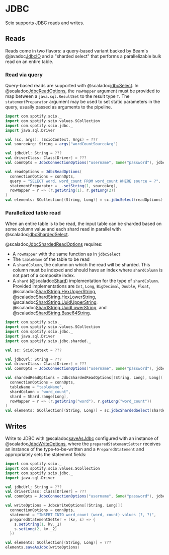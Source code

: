 # JDBC

Scio supports JDBC reads and writes.

## Reads

Reads come in two flavors: a query-based variant backed by Beam's @javadoc[JdbcIO](org.apache.beam.sdk.io.jdbc.JdbcIO) and a "sharded select" that performs a parallelizable bulk read on an entire table.

### Read via query

Query-based reads are supported with @scaladoc[jdbcSelect](com.spotify.scio.jdbc.syntax.JdbcScioContextOps#jdbcSelect[T](readOptions:com.spotify.scio.jdbc.JdbcReadOptions[T])(implicitevidence$1:scala.reflect.ClassTag[T],implicitevidence$2:com.spotify.scio.coders.Coder[T]):com.spotify.scio.values.SCollection[T]).
In @scaladoc[JdbcReadOptions](com.spotify.scio.jdbc.JdbcReadOptions), the `rowMapper` argument must be provided to map between a `java.sql.ResultSet` to the result type `T`. The `statementPreparator` argument may be used to set static parameters in the query, usually passed as arguments to the pipeline.

```scala mdoc:compile-only
import com.spotify.scio._
import com.spotify.scio.values.SCollection
import com.spotify.scio.jdbc._
import java.sql.Driver

val (sc, args): (ScioContext, Args) = ???
val sourceArg: String = args("wordCountSourceArg")

val jdbcUrl: String = ???
val driverClass: Class[Driver] = ???
val connOpts = JdbcConnectionOptions("username", Some("password"), jdbcUrl, driverClass)

val readOptions = JdbcReadOptions(
  connectionOptions = connOpts,
  query = "SELECT word, word_count FROM word_count WHERE source = ?",
  statementPreparator = _.setString(1, sourceArg),
  rowMapper = r => (r.getString(1), r.getLong(2))
)
val elements: SCollection[(String, Long)] = sc.jdbcSelect(readOptions)
```

### Parallelized table read

When an entire table is to be read, the input table can be sharded based on some column value and each shard read in parallel with @scaladoc[jdbcShardedSelect](com.spotify.scio.jdbc.syntax.JdbcScioContextOps#jdbcShardedSelect[T,S](readOptions:com.spotify.scio.jdbc.sharded.JdbcShardedReadOptions[T,S])(implicitevidence$3:com.spotify.scio.coders.Coder[T]):com.spotify.scio.values.SCollection[T]).

@scaladoc[JdbcShardedReadOptions](com.spotify.scio.jdbc.sharded.JdbcShardedReadOptions) requires:

* A `rowMapper` with the same function as in `jdbcSelect`
* The `tableName` of the table to be read
* A `shardColumn`, the column on which the read will be sharded. This column must be indexed and should have an index where `shardColumn` is not part of a composite index.
* A `shard` (@scaladoc[Shard](com.spotify.scio.jdbc.sharded.Shard$)) implementation for the type of `shardColumn`. Provided implementations are `Int`, `Long`, `BigDecimal`, `Double`, `Float`, @scaladoc[ShardString.HexUpperString](com.spotify.scio.jdbc.sharded.ShardString.HexUpperString), @scaladoc[ShardString.HexLowerString](com.spotify.scio.jdbc.sharded.ShardString.HexLowerString), @scaladoc[ShardString.UuidUpperString](com.spotify.scio.jdbc.sharded.ShardString.UuidUpperString), @scaladoc[ShardString.UuidLowerString](com.spotify.scio.jdbc.sharded.ShardString.UuidLowerString), and @scaladoc[ShardString.Base64String](com.spotify.scio.jdbc.sharded.ShardString.Base64String).

```scala mdoc:compile-only
import com.spotify.scio._
import com.spotify.scio.values.SCollection
import com.spotify.scio.jdbc._
import java.sql.Driver
import com.spotify.scio.jdbc.sharded._

val sc: ScioContext = ???

val jdbcUrl: String = ???
val driverClass: Class[Driver] = ???
val connOpts = JdbcConnectionOptions("username", Some("password"), jdbcUrl, driverClass)

val shardedReadOptions = JdbcShardedReadOptions[(String, Long), Long](
  connectionOptions = connOpts,
  tableName = "tableName",
  shardColumn = "word_count",
  shard = Shard.range[Long],
  rowMapper = r => (r.getString("word"), r.getLong("word_count"))
)
val elements: SCollection[(String, Long)] = sc.jdbcShardedSelect(shardedReadOptions)
```

## Writes

Write to JDBC with @scaladoc[saveAsJdbc](com.spotify.scio.jdbc.syntax.JdbcSCollectionOps#saveAsJdbc(writeOptions:com.spotify.scio.jdbc.JdbcWriteOptions[T]):com.spotify.scio.io.ClosedTap[Nothing]) configured with an instance of @scaladoc[JdbcWriteOptions](com.spotify.scio.jdbc.JdbcWriteOptions), where the `preparedStatementSetter` receives an instance of the type-to-be-written and a `PreparedStatement` and appropriately sets the statement fields:

```scala mdoc:compile-only
import com.spotify.scio._
import com.spotify.scio.values.SCollection
import com.spotify.scio.jdbc._
import java.sql.Driver

val jdbcUrl: String = ???
val driverClass: Class[Driver] = ???
val connOpts = JdbcConnectionOptions("username", Some("password"), jdbcUrl, driverClass)

val writeOptions = JdbcWriteOptions[(String, Long)](
  connectionOptions = connOpts,
  statement = "INSERT INTO word_count (word, count) values (?, ?)",
  preparedStatementSetter = (kv, s) => {
    s.setString(1, kv._1)
    s.setLong(2, kv._2)
  })

val elements: SCollection[(String, Long)] = ???
elements.saveAsJdbc(writeOptions)
```
